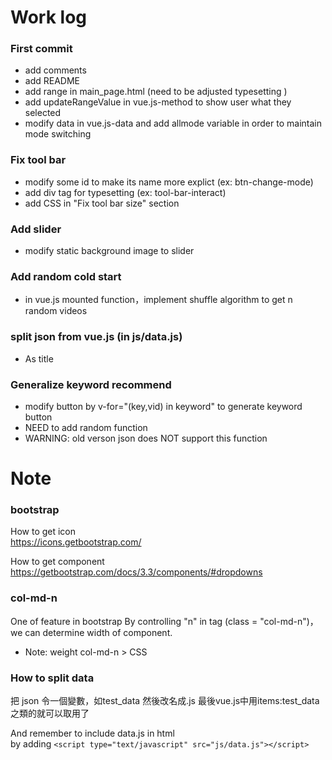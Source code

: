 # Work log
### First commit
* add comments  
* add README  
* add range in main_page.html (need to be adjusted typesetting )  
* add updateRangeValue in vue.js-method to show user what they selected 
* modify data in vue.js-data and add allmode variable in order to maintain mode switching  

### Fix tool bar 
* modify some id to make its name more explict
(ex: btn-change-mode)
* add div tag for typesetting
(ex: tool-bar-interact)
* add CSS in "Fix tool bar size" section

### Add slider 
* modify static background image to slider 

### Add random cold start 
* in vue.js mounted function，implement shuffle algorithm to get n random videos

### split json from vue.js (in js/data.js)
* As title

### Generalize keyword recommend 
* modify button by v-for="(key,vid) in keyword" to generate keyword button
* NEED to add random function
* WARNING: old verson json does NOT support this function 



# Note
### bootstrap

How to get icon   
https://icons.getbootstrap.com/    

How to get component  
https://getbootstrap.com/docs/3.3/components/#dropdowns

### col-md-n
One of feature in bootstrap
By controlling "n" in tag (class = "col-md-n")，we can determine width of component.  
* Note: weight col-md-n > CSS 

### How to split data
把 json 令一個變數，如test_data
然後改名成.js 
最後vue.js中用items:test_data之類的就可以取用了

And remember to include data.js in html  
by adding  `<script type="text/javascript" src="js/data.js"></script> `

